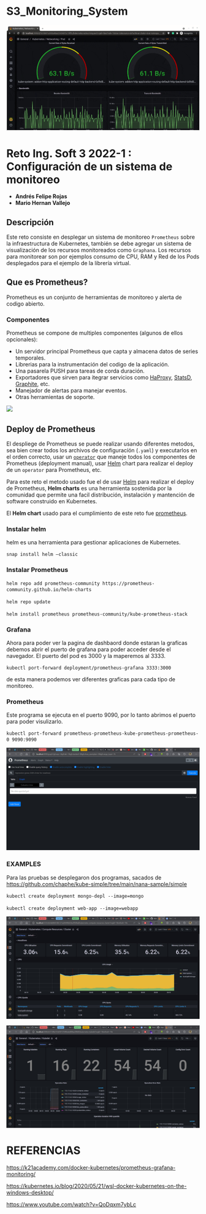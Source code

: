 # S3_Monitoring_System
![](assets/example-grafana.gif)

# Reto Ing. Soft 3 2022-1 : Configuración de un sistema de monitoreo

* **Andrés Felipe Rojas**
* **Mario Hernan Vallejo**

## Descripción

Este reto consiste en desplegar un sistema de monitoreo `Prometheus` sobre la infraestructura de Kubernetes, también se debe agregar un sistema de visualización de los recursos monitoreados como `Graphana`. Los recursos para monitorear son por ejemplos consumo de CPU, RAM y Red de los Pods desplegados para el ejemplo de la librería virtual.

## Que es Prometheus?
Prometheus es un conjunto de herramientas de monitoreo y alerta de codigo abierto.
### Componentes
Prometheus se compone de multiples componentes (algunos de ellos opcionales):
* Un servidor principal Prometheus que capta y almacena datos de series temporales.
* Librerias para la instrumentación del codigo de la aplicación.
* Una pasarela PUSH para tareas de corda duración.
* Exportadores que sirven para itegrar servicios como [HaProxy](https://www.haproxy.com/), [StatsD](https://github.com/statsd/statsd), [Graphite](https://github.com/prometheus/graphite_exporter), etc.
* Manejador de alertas para manejar eventos.
* Otras herramientas de soporte.

<img src= "https://prometheus.io/assets/architecture.png"/>

## Deploy de Prometheus
El despliege de Prometheus se puede realizar usando diferentes metodos, sea bien crear todos los archivos de configuracíón (`.yaml`) y executarlos en el orden correcto, usar un [`operator`](https://kubernetes.io/docs/concepts/extend-kubernetes/operator/) que maneje todos los componentes de Prometheus (deployment manual), usar [Helm](https://helm.sh/) chart para realizar el deploy de un `operator` para Prometheus, etc.

Para este reto el metodo usado fue el de usar [Helm](https://helm.sh/) para realizar el deploy de Prometheus, **Helm charts** es una herramienta sostenida por la comunidad que permite una facil distribución, instalación y mantención de software construido en Kubernetes.

El **Helm chart** usado para el cumplimiento de este reto fue [prometheus](https://artifacthub.io/packages/helm/prometheus-community/prometheus).


### Instalar helm
helm es una herramienta para gestionar aplicaciones de Kubernetes.
```console
snap install helm –classic
```

### Instalar Prometheus
```console
helm repo add prometheus-community https://prometheus-community.github.io/helm-charts

helm repo update

helm install prometheus prometheus-community/kube-prometheus-stack
```

### Grafana
Ahora para poder ver la pagina de dashbaord donde estaran la graficas debemos abrir el puerto de grafana para poder acceder desde el navegador. El puerto del pod es 3000 y la maperemos al 3333.
```console
kubectl port-forward deployment/prometheus-grafana 3333:3000
```

de esta manera podemos ver diferentes graficas para cada tipo de monitoreo.

### Prometheus
Este programa se ejecuta en el puerto 9090, por lo tanto abrimos el puerto para poder visulizarlo.

```console
kubectl port-forward prometheus-prometheus-kube-prometheus-prometheus-0 9090:9090
```
![](prometheus.jpg)

### EXAMPLES
Para las pruebas se desplegaron dos programas, sacados de https://github.com/chaphe/kube-simple/tree/main/nana-sample/simple
```console
kubectl create deployment mongo-depl --image=mongo

kubectl create deployment web-app --image=webapp
```

![](/assets/cluster.jpg)

![](assets/kubelet.jpg)


# REFERENCIAS
https://k21academy.com/docker-kubernetes/prometheus-grafana-monitoring/

https://kubernetes.io/blog/2020/05/21/wsl-docker-kubernetes-on-the-windows-desktop/

https://www.youtube.com/watch?v=QoDqxm7ybLc